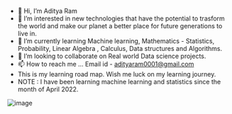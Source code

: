 - 👋 Hi, I’m Aditya Ram
- 👀 I’m interested in new technologies that have the potential to trasform the world and make our planet a better place for future generations to live in.
- 🌱 I’m currently learning Machine learning, Mathematics - Statistics, Probability, Linear Algebra , Calculus, Data structures and Algorithms.
- 💞️ I’m looking to collaborate on Real world Data science projects.
- 📫 How to reach me ... Email id - adityaram0001@gmail.com
- This is my learning road map. Wish me luck on my learning journey.
- NOTE : I have been learning machine learning and statistics since the month of April 2022.
<!---
Adityaram0001/Adityaram0001 is a ✨ special ✨ repository because its `README.md` (this file) appears on your GitHub profile.
You can click the Preview link to take a look at your changes.
--->

![image](https://user-images.githubusercontent.com/104844607/185080327-795f53d2-cb4b-44b2-89b0-fc9483317c9d.png)
